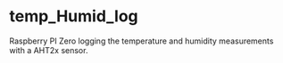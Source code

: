 # temp_Humid_log
Raspberry PI Zero logging the temperature and humidity measurements with a AHT2x sensor. 
